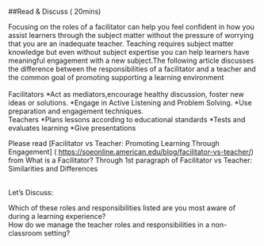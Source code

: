##Read & Discuss ( 20mins)

Focusing on the roles of a facilitator can help you feel confident in how you assist learners through the subject matter without the pressure of worrying that you are an inadequate teacher. Teaching requires subject matter knowledge but even without subject expertise you can help learners have meaningful engagement with a new subject.The following article discusses the difference between the responsibilities of a facilitator and a teacher and the common goal of promoting supporting a learning environment
<br><br>
Facilitators
*Act as mediators,encourage healthy discussion, foster new ideas or solutions.
*Engage in Active Listening and Problem Solving.
*Use preparation and engagement techniques.
<br>
Teachers
*Plans lessons according to educational standards
*Tests and evaluates learning
*Give presentations
<br>

Please read [Facilitator vs Teacher: Promoting Learning Through Engagement] ( https://soeonline.american.edu/blog/facilitator-vs-teacher/)
from What is a Facilitator? Through 1st paragraph of Facilitator vs Teacher: Similarities and Differences
<br><br>

Let’s Discuss:

Which of these roles and responsibilities listed are you most aware of during a learning experience?
<br>
How do we manage the teacher roles and responsibilities in a non-classroom setting?
<br>
